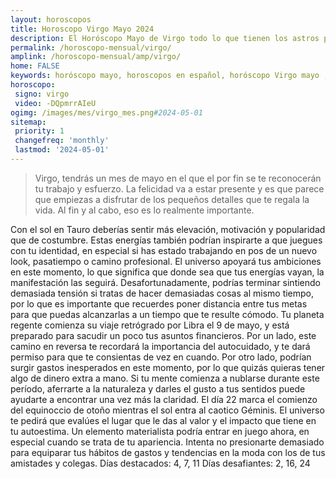 ```yaml
---
layout: horoscopos
title: Horoscopo Virgo Mayo 2024
description: El Horóscopo Mayo de Virgo todo lo que tienen los astros preparados para este mes, amor, trabajo, familia. Todo sobre astrologia, tarot, predicciones. Horoscopo gratis en español, predicciones y astrología.
permalink: /horoscopo-mensual/virgo/
amplink: /horoscopo-mensual/amp/virgo/
home: FALSE
keywords: horóscopo mayo, horoscopos en español, horóscopo Virgo mayo , horóscopo esperanza gracia, horoscop, horóscopos gratis, horoscopo Virgo, Tarot, Astrologia, Zodíaco, Virgo, horoscopo gratis, horoscopo del mes 
horoscopo:
 signo: virgo
 video: -DQpmrrAIeU
ogimg: /images/mes/virgo_mes.png#2024-05-01
sitemap:
 priority: 1
 changefreq: 'monthly'
 lastmod: '2024-05-01'
---
```



 > Virgo, tendrás un mes de mayo en el que el por fin se te reconocerán tu trabajo y esfuerzo. La felicidad va a estar presente y es que parece que empiezas a disfrutar de los pequeños detalles que te regala la vida. Al fin y al cabo, eso es lo realmente importante.



Con el sol en Tauro deberías sentir más elevación, motivación y popularidad que de costumbre.
Estas energías también podrían inspirarte a que juegues con tu identidad, en especial si has estado trabajando en pos de un nuevo look, pasatiempo o camino profesional. El universo apoyará tus ambiciones en este momento, lo que significa que donde sea que tus energías vayan, la manifestación las seguirá. Desafortunadamente, podrías terminar sintiendo demasiada tensión si tratas de hacer demasiadas cosas al mismo tiempo, por lo que es importante que recuerdes poner distancia entre tus metas para que puedas alcanzarlas a un tiempo que te resulte cómodo.
Tu planeta regente comienza su viaje retrógrado por Libra el 9 de mayo, y está preparado para sacudir un poco tus asuntos financieros. Por un lado, este camino en reversa te recordará la importancia del autocuidado, y te dará permiso para que te consientas de vez en cuando. Por otro lado, podrían surgir gastos inesperados en este momento, por lo que quizás quieras tener algo de dinero extra a mano. Si tu mente comienza a nublarse durante este período, aferrarte a la naturaleza y darles el gusto a tus sentidos puede ayudarte a encontrar una vez más la claridad.
El día 22 marca el comienzo del equinoccio de otoño mientras el sol entra al caotico Géminis. El universo te pedirá que evalúes el lugar que le das al valor y el impacto que tiene en tu autoestima. Un elemento materialista podría entrar en juego ahora, en especial cuando se trata de tu apariencia. Intenta no presionarte demasiado para equiparar tus hábitos de gastos y tendencias en la moda con los de tus amistades y colegas.
Días destacados: 4, 7, 11
Días desafiantes: 2, 16, 24